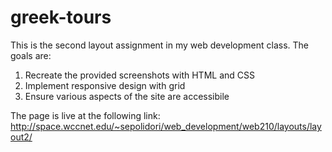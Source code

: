 # greek-tours
This is the second layout assignment in my web development class. The goals are:
  1. Recreate the provided screenshots with HTML and CSS
  2. Implement responsive design with grid
  3. Ensure various aspects of the site are accessibile

The page is live at the following link:
http://space.wccnet.edu/~sepolidori/web_development/web210/layouts/layout2/
